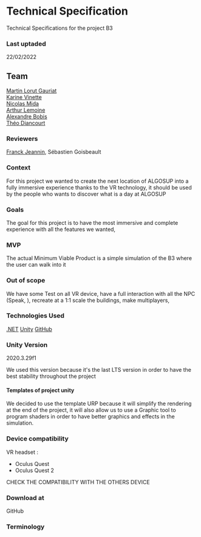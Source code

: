 # Technical Specification

Technical Specifications for the project B3 

### Last uptaded 

22/02/2022

## Team

[Martin Lorut Gauriat](https://github.com/MartinLorutGauriat)<br>
[Karine Vinette](https://github.com/KarineVinette)<br>
[Nicolas Mida](https://github.com/Nicolas-Mida)<br>
[Arthur Lemoine](https://github.com/arthur-lemo1ne)<br>
[Alexandre Bobis](https://github.com/AlexandreBobis)<br>
[Théo Diancourt](https://github.com/TheoDct)<br>

### Reviewers 

[Franck Jeannin](https://github.com/frje), Sébastien Goisbeault

### Context

For this project we wanted to create the next location of ALGOSUP into a fully immersive experience thanks to the VR technology, it should be used by the people who wants to discover what is a day at ALGOSUP

### Goals 

The goal for this project is to have the most immersive and complete experience with all the features we wanted,

### MVP 

The actual Minimum Viable Product is a simple simulation of the B3 where the user can walk into it

### Out of scope

We have some 
Test on all VR device, have a full interaction with all the NPC (Speak, ), recreate at a 1:1 scale the buildings, make multiplayers, 

### Technologies Used

[.NET](https://docs.microsoft.com/fr-fr/dotnet/)
[Unity](https://unity.com/)
[GitHub](https://github.com/TheoDct/ALGOSUP_2022_Project_4_D/tree/main)

<!-- ### .NET Version

6.0

We used this version because it's the last version of .NET and we wanted to use something up-to-date -->

### Unity Version

2020.3.29f1

We used this version because it's the last LTS version in order to have the best stability throughout the project 

#### Templates of project unity 

We decided to use the template URP because it will simplify the rendering at the end of the project, it will also allow us to use a Graphic tool to program shaders in order to have better graphics and effects in the simulation.

### Device compatibility 

VR headset :
- Oculus Quest 
- Oculus Quest 2

<span> CHECK THE COMPATIBILITY WITH THE OTHERS DEVICE

### Download at 

GitHub <PUT THE LINK HERE>



### Terminology

[^1]: URP: Universal Render Pipeline, is a prebuilt scriptable render pipeline made in order to easily optimized graphic across a range of platforms 

[^2]: LTS: Long Term Support, it means this version of the software is more stable for a long time

[^3]: B3 : The B3 is the next location for the school ALGOSUP at the center of Vierzon